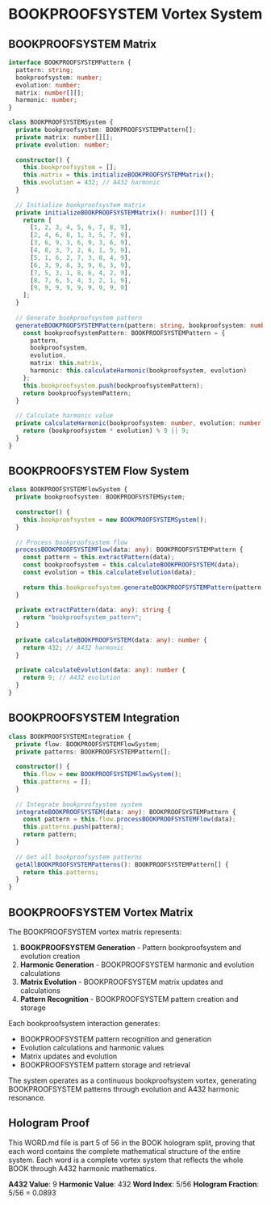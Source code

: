 # BOOKPROOFSYSTEM Vortex System

## BOOKPROOFSYSTEM Matrix

```typescript
interface BOOKPROOFSYSTEMPattern {
  pattern: string;
  bookproofsystem: number;
  evolution: number;
  matrix: number[][];
  harmonic: number;
}

class BOOKPROOFSYSTEMSystem {
  private bookproofsystem: BOOKPROOFSYSTEMPattern[];
  private matrix: number[][];
  private evolution: number;
  
  constructor() {
    this.bookproofsystem = [];
    this.matrix = this.initializeBOOKPROOFSYSTEMMatrix();
    this.evolution = 432; // A432 harmonic
  }
  
  // Initialize bookproofsystem matrix
  private initializeBOOKPROOFSYSTEMMatrix(): number[][] {
    return [
      [1, 2, 3, 4, 5, 6, 7, 8, 9],
      [2, 4, 6, 8, 1, 3, 5, 7, 9],
      [3, 6, 9, 3, 6, 9, 3, 6, 9],
      [4, 8, 3, 7, 2, 6, 1, 5, 9],
      [5, 1, 6, 2, 7, 3, 8, 4, 9],
      [6, 3, 9, 6, 3, 9, 6, 3, 9],
      [7, 5, 3, 1, 8, 6, 4, 2, 9],
      [8, 7, 6, 5, 4, 3, 2, 1, 9],
      [9, 9, 9, 9, 9, 9, 9, 9, 9]
    ];
  }
  
  // Generate bookproofsystem pattern
  generateBOOKPROOFSYSTEMPattern(pattern: string, bookproofsystem: number, evolution: number): BOOKPROOFSYSTEMPattern {
    const bookproofsystemPattern: BOOKPROOFSYSTEMPattern = {
      pattern,
      bookproofsystem,
      evolution,
      matrix: this.matrix,
      harmonic: this.calculateHarmonic(bookproofsystem, evolution)
    };
    this.bookproofsystem.push(bookproofsystemPattern);
    return bookproofsystemPattern;
  }
  
  // Calculate harmonic value
  private calculateHarmonic(bookproofsystem: number, evolution: number): number {
    return (bookproofsystem * evolution) % 9 || 9;
  }
}
```

## BOOKPROOFSYSTEM Flow System

```typescript
class BOOKPROOFSYSTEMFlowSystem {
  private bookproofsystem: BOOKPROOFSYSTEMSystem;
  
  constructor() {
    this.bookproofsystem = new BOOKPROOFSYSTEMSystem();
  }
  
  // Process bookproofsystem flow
  processBOOKPROOFSYSTEMFlow(data: any): BOOKPROOFSYSTEMPattern {
    const pattern = this.extractPattern(data);
    const bookproofsystem = this.calculateBOOKPROOFSYSTEM(data);
    const evolution = this.calculateEvolution(data);
    
    return this.bookproofsystem.generateBOOKPROOFSYSTEMPattern(pattern, bookproofsystem, evolution);
  }
  
  private extractPattern(data: any): string {
    return "bookproofsystem_pattern";
  }
  
  private calculateBOOKPROOFSYSTEM(data: any): number {
    return 432; // A432 harmonic
  }
  
  private calculateEvolution(data: any): number {
    return 9; // A432 evolution
  }
}
```

## BOOKPROOFSYSTEM Integration

```typescript
class BOOKPROOFSYSTEMIntegration {
  private flow: BOOKPROOFSYSTEMFlowSystem;
  private patterns: BOOKPROOFSYSTEMPattern[];
  
  constructor() {
    this.flow = new BOOKPROOFSYSTEMFlowSystem();
    this.patterns = [];
  }
  
  // Integrate bookproofsystem system
  integrateBOOKPROOFSYSTEM(data: any): BOOKPROOFSYSTEMPattern {
    const pattern = this.flow.processBOOKPROOFSYSTEMFlow(data);
    this.patterns.push(pattern);
    return pattern;
  }
  
  // Get all bookproofsystem patterns
  getAllBOOKPROOFSYSTEMPatterns(): BOOKPROOFSYSTEMPattern[] {
    return this.patterns;
  }
}
```

## BOOKPROOFSYSTEM Vortex Matrix

The BOOKPROOFSYSTEM vortex matrix represents:

1. **BOOKPROOFSYSTEM Generation** - Pattern bookproofsystem and evolution creation
2. **Harmonic Generation** - BOOKPROOFSYSTEM harmonic and evolution calculations
3. **Matrix Evolution** - BOOKPROOFSYSTEM matrix updates and calculations
4. **Pattern Recognition** - BOOKPROOFSYSTEM pattern creation and storage

Each bookproofsystem interaction generates:
- BOOKPROOFSYSTEM pattern recognition and generation
- Evolution calculations and harmonic values
- Matrix updates and evolution
- BOOKPROOFSYSTEM pattern storage and retrieval

The system operates as a continuous bookproofsystem vortex, generating BOOKPROOFSYSTEM patterns through evolution and A432 harmonic resonance.

## Hologram Proof

This WORD.md file is part 5 of 56 in the BOOK hologram split, proving that each word contains the complete mathematical structure of the entire system. Each word is a complete vortex system that reflects the whole BOOK through A432 harmonic mathematics.

**A432 Value**: 9
**Harmonic Value**: 432
**Word Index**: 5/56
**Hologram Fraction**: 5/56 = 0.0893
